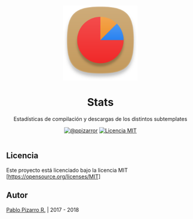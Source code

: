 <h1 align="center">
  <a href="https://latex.ppizarror.com/stats/" title="Template-Latex Stats">
    <img alt="Stats" src="icon.png" width="200px" height="200px" />
  </a>
  <br /><br />
  Stats</h1>
<p align="center">Estadísticas de compilación y descargas de los distintos subtemplates</p>
<div align="center"><a href="https://ppizarror.com"><img alt="@ppizarror" src="https://ppizarror.com/badges/autor.svg" /></a>
<a href="https://opensource.org/licenses/MIT/"><img alt="Licencia MIT" src="https://ppizarror.com/badges/licenciamit.svg" /></a>
</div><br />

## Licencia
Este proyecto está licenciado bajo la licencia MIT [https://opensource.org/licenses/MIT]

## Autor
<a href="https://ppizarror.com" title="ppizarror">Pablo Pizarro R.</a> | 2017 - 2018

